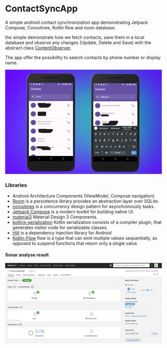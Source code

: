 # <b>ContactSyncApp</b>

A simple android contact synchronization app demonstrating Jetpack Compose, Coroutines, Kotlin flow and room database.

the simple demonstrate how we fetch contacts, save them in a local database
and observe any changes (Update, Delete and Save) with the abstract class [ContentObserver](https://developer.android.com/reference/android/database/ContentObserver).

The app offer the possibility to search contacts by phone number or display name.

![alt text](https://github.com/forzakmah/contactSyncApp/blob/main/previews/ss.png "Preview")

### Libraries

* Android Architecture Components (ViewModel, Compose navigation)
* [Room](https://developer.android.com/training/data-storage/room) is a persistence library provides an abstraction
  layer over SQLite.
* [coroutines](https://developer.android.com/kotlin/coroutines?hl=fr) is a concurrency design pattern for asynchronously
  tasks.
* [Jetpack Compose](https://developer.android.com/jetpack/compose) is a modern toolkit for building native UI.
* [material3](https://developer.android.com/jetpack/androidx/releases/compose-material3) Material Design 3 Components.
* [kotlinx-serialization](https://github.com/Kotlin/kotlinx.serialization) Kotlin serialization consists of a compiler
  plugin, that generates visitor code for serializable classes.
* [Hilt](https://developer.android.com/training/dependency-injection/hilt-android) is a dependency injection library for
  Android
* [Kotlin-Flow](https://developer.android.com/kotlin/flow) flow is a type that can emit multiple values sequentially, as opposed to suspend functions that return only a single value

#### Sonar analyse result

![alt text](https://github.com/forzakmah/contactSyncApp/blob/main/previews/sonar_contact_app.png "Preview")
